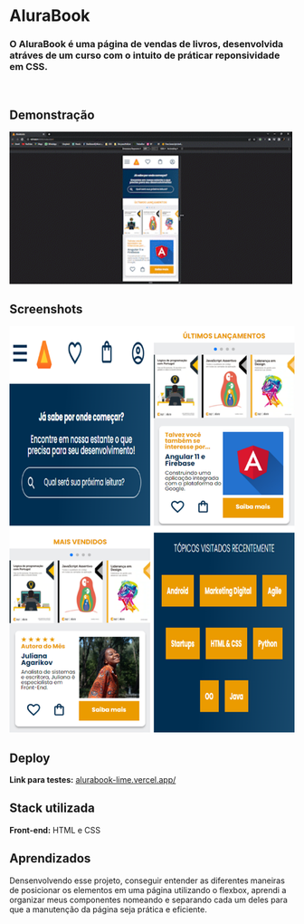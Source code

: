 # AluraBook

<h3>O AluraBook é uma página de vendas de livros, desenvolvida atráves de um curso com o intuito de práticar reponsividade em CSS.</h3>
<br>

## Demonstração
<p>
    <img width="500" src="./assets/responsividade.gif"></img>
</p>

## Screenshots
<img width="550" src="./assets/screenshot.png"></img>
<br>

## Deploy

**Link para testes:** <a target="_blank" href="https://alurabook-lime.vercel.app/">alurabook-lime.vercel.app/</a>

## Stack utilizada

**Front-end:** HTML e CSS


## Aprendizados

Densenvolvendo esse projeto, conseguir entender as diferentes maneiras de posicionar os elementos em uma página utilizando o flexbox, aprendi a organizar meus componentes nomeando e separando cada um deles para que a manutenção da página seja prática e eficiente.
